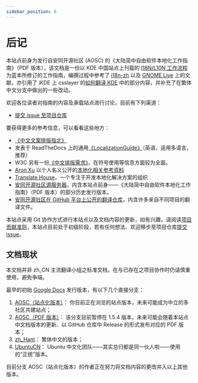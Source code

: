 ```yaml
---
sidebar_position: 6
---
```


# 后记

本站点前身为发行自安同开源社区 (AOSC) 的《大陆简中自由软件本地化工作指南》（PDF 版本），该文档是一份以 KDE 中国站点上刊载的 [I18N/L10N 工作流程](http://www.kdecn.org/l10n/method.php)为蓝本所修订的工作指南，编撰过程中参考了 [i18n-zh](https://groups.google.com/forum/#!forum/i18n-zh) 以及 [GNOME Live](https://wiki.gnome.org/TranslationProject/) 上的文献，亦引用了 iKDE 上 csslayer 的[如何翻译 KDE](http://www.ikde.org/discuss/how-to-translate-kde/) 中的部分内容，并补充了在繁体中文分支中做出的一些改动。

欢迎各位读者对指南的内容及承载站点进行讨论，目前有下列渠道：

- [提交 issue 至项目仓库](https://github.com/AOSC-Dev/l10n4zh-cookbook/issues)

要获得更多的参考信息，可以看看这些地方：

- [《中文文案排版指北》](https://github.com/sparanoid/chinese-copywriting-guidelines)
- 发表于 ReadTheDocs 上的通用[《LocalizationGuide》](http://localization-guide.readthedocs.org/)（英语，适用多语言，推荐）
- W3C 另有一份[《中文排版需求》](http://www.w3.org/TR/clreq/)，在符号使用等信息方面较为全面。
- [Aron Xu](https://github.com/happyaron) 以个人名义公开的[本地化相关参考资料](https://people.ubuntu.com/~happyaron/l10n)
- [Translate House](https://translatehouse.org)，一个专注于开发本地化解决方案的组织
- [安同开源社区源服务器](https://repo.aosc.io/aosc-l10n)，内含本站点前身——《大陆简中自由软件本地化工作指南》（PDF 版本）的部分历史发行版本。
- [安同开源社区在 GitHub 平台上公开的翻译仓库](https://github.com/AOSC-Dev/translations)，内含许多来自不同项目的翻译文件。

本站点采用 Git 协作方式进行本站点以及文档内容的更新，如有兴趣，请阅读[项目贡献准则](https://aosc-dev.github.io/l10n4zh-cookbook/contribution/)，本站点目前处于初级阶段，若有任何想法、欢迎移步至项目仓库[提交 issue](https://github.com/AOSC-Dev/l10n4zh-cookbook/issues)。

## 文档现状

本文档并非 zh_CN 主流翻译小组之标准文档，在与已存在之项目协作时仍请慎重使用，避免争端。

最早的初始 [Google Docs](https://docs.google.com/document/d/1vGzsxjRX7V5XarZdeSWV5Jj5YEbrUECe3zYDwVBVf4o) 发行版本，有以下几个直接分支：

1. [AOSC（站点化版本）](https://aosc-dev.github.io/l10n4zh-cookbook)： 你目前正在浏览的站点版本，未来可能成为中立的多社区共建站点；
2. [AOSC（PDF 版本）](https://repo.aosc.io/misc/l10n/zh_CN_l10n.pdf)： 该分支目前暂停在 1.5.4 版本，未来可能会随着本站点中文档版本的更新、以 GitHub 仓库中 Release 的形式发布对应的 PDF 版本；
3. [zh_Hant](https://docs.google.com/document/d/1Zs4CS_ZjN-imnImq4aEsiVYih8zkIkVZTSQim13_kYg)： 繁体中文的版本；
4. [UbuntuCN](http://wiki.ubuntu.org.cn/Ubuntu_%E7%AE%80%E4%BD%93%E4%B8%AD%E6%96%87%E5%B0%8F%E7%BB%84%E5%B7%A5%E4%BD%9C%E6%8C%87%E5%8D%97)： Ubuntu 中文化团队——其实总归都是同一伙人啦——使用的“正统”版本。

目前分支 AOSC（站点化版本）的作者正在努力将文档内容的更改并入以上其他版本。
